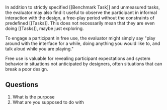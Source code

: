 In addition to strictly specified [[Benchmark Task]] and unmeasured tasks, the evaluator may also find it useful to observe the participant in informal interaction with the design, a free-play period without the constraints of predefined [[Tasks]]. This does not necessarily mean that they are even doing [[Tasks]], maybe just exploring.

To engage a participant in free use, the evaluator might simply say "play around with the interface for a while, doing anything you would like to, and talk aloud while you are playing." 

Free use is valuable for revealing participant expectations and system behavior in situations not anticipated by designers, often situations that can break a poor design.
## Questions
1. What is the purpose
2. What are you supposed to do with